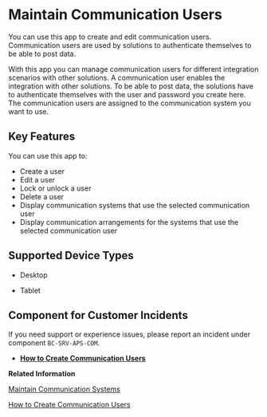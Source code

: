 <!-- loioeef80dda3867461c92ac1273689ed36f -->

# Maintain Communication Users

You can use this app to create and edit communication users. Communication users are used by solutions to authenticate themselves to be able to post data.



With this app you can manage communication users for different integration scenarios with other solutions. A communication user enables the integration with other solutions. To be able to post data, the solutions have to authenticate themselves with the user and password you create here. The communication users are assigned to the communication system you want to use.



<a name="loioeef80dda3867461c92ac1273689ed36f__section_p1m_pch_jfb"/>

## Key Features

You can use this app to:



-   Create a user
-   Edit a user
-   Lock or unlock a user
-   Delete a user
-   Display communication systems that use the selected communication user
-   Display communication arrangements for the systems that use the selected communication user



<a name="loioeef80dda3867461c92ac1273689ed36f__supported_devices"/>

## Supported Device Types

-   Desktop

-   Tablet




<a name="loioeef80dda3867461c92ac1273689ed36f__customer_component"/>

## Component for Customer Incidents

If you need support or experience issues, please report an incident under component `BC-SRV-APS-COM`.

-   **[How to Create Communication Users](How_to_Create_Communication_Users_0377ade.md "")**  


**Related Information**  


[Maintain Communication Systems](Maintain_Communication_Systems_15663c1.md "You can use this app to create communication systems. Communication systems are created to enable the communication among different systems.")

[How to Create Communication Users](How_to_Create_Communication_Users_0377ade.md "")

